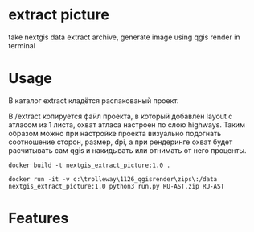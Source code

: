 # extract picture
take nextgis data extract archive, generate image using qgis render in terminal

# Usage

В каталог extract кладётся распакованый проект. 

В /extract копируется файл проекта, в который добавлен layout с атласом из 1 листа, охват атласа настроен по слою highways. 
Таким образом можно при настройке проекта визуально подогнать соотношение сторон, размер, dpi, а при рендеринге охват будет расчитывать сам qgis и накидывать или отнимать от него проценты.

```
docker build -t nextgis_extract_picture:1.0 .

docker run -it -v c:\trolleway\1126_qgisrender\zips\:/data   nextgis_extract_picture:1.0 python3 run.py RU-AST.zip RU-AST
```

# Features
